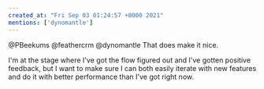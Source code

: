 ```yaml
---
created_at: "Fri Sep 03 01:24:57 +0000 2021"
mentions: ['dynomantle']
---
```


@PBeekums @feathercrm @dynomantle That does make it nice. 

I'm at the stage where I've got the flow figured out and I've gotten positive feedback, but I want to make sure I can both easily iterate with new features and do it with better performance than I've got right now.